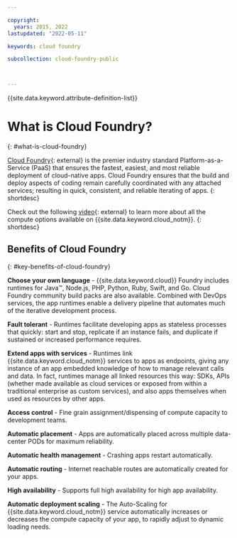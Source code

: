 ```yaml
---

copyright:
  years: 2015, 2022
lastupdated: "2022-05-11"

keywords: cloud foundry

subcollection: cloud-foundry-public



---
```



{{site.data.keyword.attribute-definition-list}}

# What is Cloud Foundry?
{: #what-is-cloud-foundry}

[Cloud Foundry](https://www.cloudfoundry.org/){: external} is the premier industry standard Platform-as-a-Service (PaaS) that ensures the fastest, easiest, and most reliable deployment of cloud-native apps. Cloud Foundry ensures that the build and deploy aspects of coding remain carefully coordinated with any attached services; resulting in quick, consistent, and reliable iterating of apps.
{: shortdesc}

Check out the following [video](https://www.youtube.com/watch?v=lH6EY761wgc){: external} to learn more about all the compute options available on {{site.data.keyword.cloud_notm}}.
{: shortdesc}

## Benefits of Cloud Foundry
{: #key-benefits-of-cloud-foundry}

**Choose your own language** - {{site.data.keyword.cloud}} Foundry includes runtimes for Java&trade;, Node.js, PHP, Python, Ruby, Swift, and Go.  Cloud Foundry community build packs are also available. Combined with DevOps services, the app runtimes enable a delivery pipeline that automates much of the iterative development process.

**Fault tolerant** - Runtimes facilitate developing apps as stateless processes that quickly: start and stop, replicate if an instance fails, and duplicate if sustained or increased performance requires.

**Extend apps with services** - Runtimes link {{site.data.keyword.cloud_notm}} services to apps as endpoints, giving any instance of an app embedded knowledge of how to manage relevant calls and data. In fact, runtimes manage all linked resources this way: SDKs, APIs (whether made available as cloud services or exposed from within a traditional enterprise as custom services), and also apps themselves when used as resources by other apps.

**Access control** - Fine grain assignment/dispensing of compute capacity to development teams.

**Automatic placement** - Apps are automatically placed across multiple data-center PODs for maximum reliability.

**Automatic health management** - Crashing apps restart automatically.

**Automatic routing** - Internet reachable routes are automatically created for your apps.

**High availability** - Supports full high availability for high app availability.

**Automatic deployment scaling** - The Auto-Scaling for {{site.data.keyword.cloud_notm}} service automatically increases or decreases the compute capacity of your app, to rapidly adjust to dynamic loading needs.



